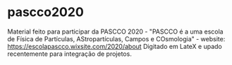 # pascco2020
Material feito para participar da PASCCO 2020 - "PASCCO é a uma escola de Física de Partículas, AStropartículas, Campos e COsmologia" - website: https://escolapascco.wixsite.com/2020/about
Digitado em LateX e upado recentemente para integração de projetos.

